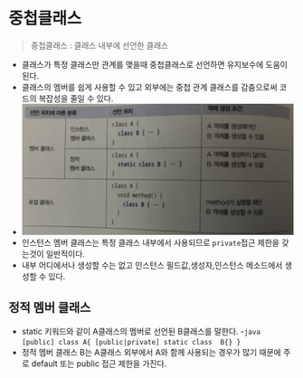 # 중첩클래스

> 중첩클래스 : 클래스 내부에 선언한 클래스

- 클래스가 특정 클래스만 관계를 맺을때 중첩클래스로 선언하면 유지보수에 도움이 된다.
- 클래스의 멤버를 쉽게 사용할 수 있고 외부에는 중첩 관계 클래스를 감춤으로써 코드의 복잡성을 줄일 수 있다.
- ![중첩 클래스 종류](/src/ch09/image/Nested_class.jpg)
- 인스턴스 멤버 클래스는 특정 클래스 내부에서 사용되므로 `private`접근 제한을 갖는것이 일반적이다.
- 내부 어디에서나 생성할 수는 없고 인스턴스 필드값,생성자,인스턴스 메소드에서 생성할 수 있다.

## 정적 멤버 클래스

- static 키워드와 같이 A클래스의 멤버로 선언된 B클래스를 말한다.
-```java
 [public] class A{
    [public|private] static class  B{}
 }```
- 정적 멤버 클래스 B는 A클래스 외부에서 A와 함께 사용되는 경우가 많기 때문에 주로 default 또는 public 접근 제한을 가진다.
